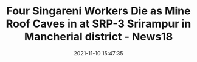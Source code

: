 ---
"title": "Four Singareni Workers Die as Mine Roof Caves in at SRP-3 Srirampur in Mancherial district - News18"
"date": "2021-11-10 15:47:35"
"feed_name": "GOOGLENEWSMINING"
"feed_website": "https://news.google.com/search?q=mining%2Bincident&hl=en-US&gl=US&ceid=US:en"
"feed_rss": "https://news.google.com/rss/search?q=mining%2Bincident&hl=en-US&gl=US&ceid=US:en"
"link": "https://www.news18.com/news/india/four-singareni-workers-die-as-mine-roof-caves-in-at-srp-3-srirampur-in-mancherial-district-4427861.html"
"source": "{'href': 'https://www.news18.com', 'title': 'News18'}"
"file": "_posts/2021-1-1-500651b2a05cab7220f2680d1691562af1743d3f.md"
"accident": "1"
"drilling": "1"
"dead": "4"
"injured": "0"
"arrested": "0"
"place": "mancherial"
"where": "mining site"
"causes": "cave in"
"place_uri": "http://en.wikipedia.org/wiki/Mancherial"
---